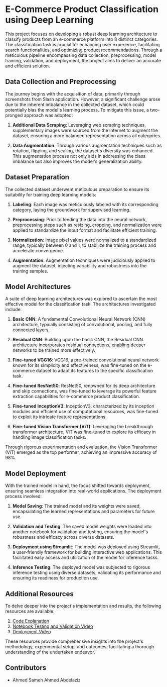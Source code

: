 # E-Commerce Product Classification using Deep Learning

This project focuses on developing a robust deep learning architecture to classify products from an e-commerce platform into 8 distinct categories. The classification task is crucial for enhancing user experience, facilitating search functionalities, and optimizing product recommendations. Through a meticulous pipeline encompassing data collection, preprocessing, model training, validation, and deployment, the project aims to deliver an accurate and efficient solution.

## Data Collection and Preprocessing

The journey begins with the acquisition of data, primarily through screenshots from Slash application. However, a significant challenge arose due to the inherent imbalance in the collected dataset, which could potentially bias the model's learning process. To mitigate this issue, a two-pronged approach was adopted:

1. **Additional Data Scraping**: Leveraging web scraping techniques, supplementary images were sourced from the internet to augment the dataset, ensuring a more balanced representation across all categories.
   
2. **Data Augmentation**: Through various augmentation techniques such as rotation, flipping, and scaling, the dataset's diversity was enhanced. This augmentation process not only aids in addressing the class imbalance but also improves the model's generalization ability.

## Dataset Preparation

The collected dataset underwent meticulous preparation to ensure its suitability for training deep learning models:

1. **Labeling**: Each image was meticulously labeled with its corresponding category, laying the groundwork for supervised learning.
   
2. **Preprocessing**: Prior to feeding the data into the neural network, preprocessing steps such as resizing, cropping, and normalization were applied to standardize the input format and facilitate efficient training.
   
3. **Normalization**: Image pixel values were normalized to a standardized range, typically between 0 and 1, to stabilize the training process and accelerate convergence.
   
4. **Augmentation**: Augmentation techniques were judiciously applied to augment the dataset, injecting variability and robustness into the training samples.

## Model Architectures

A suite of deep learning architectures was explored to ascertain the most effective model for the classification task. The architectures investigated include:

1. **Basic CNN**: A fundamental Convolutional Neural Network (CNN) architecture, typically consisting of convolutional, pooling, and fully connected layers.
   
2. **Residual CNN**: Building upon the basic CNN, the Residual CNN architecture incorporates residual connections, enabling deeper networks to be trained more effectively.
   
3. **Fine-tuned VGG16**: VGG16, a pre-trained convolutional neural network known for its simplicity and effectiveness, was fine-tuned on the e-commerce dataset to adapt its features to the specific classification task.
   
4. **Fine-tuned ResNet50**: ResNet50, renowned for its deep architecture and skip connections, was fine-tuned to leverage its powerful feature extraction capabilities for e-commerce product classification.
   
5. **Fine-tuned InceptionV3**: InceptionV3, characterized by its inception modules and efficient use of computational resources, was fine-tuned to exploit its intricate feature representations.
   
6. **Fine-tuned Vision Transformer (ViT)**: Leveraging the breakthrough transformer architecture, ViT was fine-tuned to explore its efficacy in handling image classification tasks.

Through rigorous experimentation and evaluation, the Vision Transformer (ViT) emerged as the top performer, achieving an impressive accuracy of 98%.

## Model Deployment

With the trained model in hand, the focus shifted towards deployment, ensuring seamless integration into real-world applications. The deployment process involved:

1. **Model Saving**: The trained model and its weights were saved, encapsulating the learned representations and parameters for future use.
   
2. **Validation and Testing**: The saved model weights were loaded into another notebook for validation and testing, ensuring the model's robustness and efficacy across diverse datasets.
   
3. **Deployment using Streamlit**: The model was deployed using Streamlit, a user-friendly framework for building interactive web applications. This facilitated easy access and utilization of the model for inference tasks.
   
4. **Inference Testing**: The deployed model was subjected to rigorous inference testing using diverse datasets, validating its performance and ensuring its readiness for production use.

## Additional Resources

To delve deeper into the project's implementation and results, the following resources are available:

1. [Code Explanation]([link_to_code_explanation](https://drive.google.com/file/d/1WTjTWTTW2LntxyUWlAmbOi5sDvM4IaJS/view?usp=sharing))
2. [Notebook Testing and Validation Video]([link_to_notebook_testing_video](https://drive.google.com/file/d/1u6YczEk59BMh3lEek6Atr-KCqB6vAPLA/view?usp=sharing))
3. [Deployment Video]([link_to_deployment_video](https://drive.google.com/file/d/1EkK_CCFc3tQZbK1TPSrDBXcCjJPMKsCC/view?usp=sharing))

These resources provide comprehensive insights into the project's methodology, experimental setup, and outcomes, facilitating a thorough understanding of the undertaken endeavor.

## Contributors

- Ahmed Sameh Ahmed Abdelaziz
